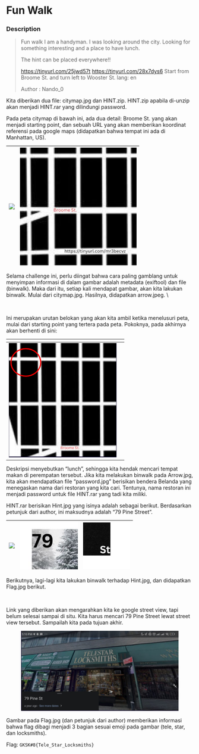 # Fun Walk

### Description

> Fun walk I am a handyman. I was looking around the city. Looking for something interesting and a place to have lunch.
>
> The hint can be placed everywhere!!
>
> https://tinyurl.com/25jwd57t https://tinyurl.com/28x7dys6 Start from Broome St. and turn left to Wooster St. lang: en
>
> Author : Nando\_0

Kita diberikan dua file: citymap.jpg dan HINT.zip. HINT.zip apabila di-unzip akan menjadi HINT.rar yang dilindungi password.

Pada peta citymap di bawah ini, ada dua detail: Broome St. yang akan menjadi starting point, dan sebuah URL yang akan memberikan koordinat referensi pada google maps (didapatkan bahwa tempat ini ada di Manhattan, US).

| ![](https://lh7-us.googleusercontent.com/DcfXoZSk8XXX3615Nf7oSsJDrgvJ-EUjwAA29qNjb7gxTPxRLqWPvdXFzQHOOQJnBzTGey8XYtAJKGaWavyCa7p4vkYf6Gk-gnVCFyUgsiLaxuQp7QXu476v_DtPoG4_MPRmVk3o-bS6H2I9jJ9xqQk) | <img src="../../../.gitbook/assets/image (6) (1) (1) (1) (1).png" alt="" data-size="original"> |
| ------------------------------------------------------------------------------------------------------------------------------------------------------------------------------------------------- | ---------------------------------------------------------------------------------------------- |

Selama challenge ini, perlu diingat bahwa cara paling gamblang untuk menyimpan informasi di dalam gambar adalah metadata (exiftool) dan file (binwalk). Maka dari itu, setiap kali mendapat gambar, akan kita lakukan binwalk. Mulai dari citymap.jpg. Hasilnya, didapatkan arrow.jpeg. \


<figure><img src="https://lh7-us.googleusercontent.com/qMQyF4M8QrleGcT42oUsL--yV4B5BEdlGE5oWg0ItCCfffa0oYZy_FhVcv95Qel1d7nxYxetj8kW-K9_UvO-C692uJv7LmYoQLNL4LDTlWSwjNEwlIDdEgVRhH-hCSlp2DpW6X9DesCYMUomD91V7Xk" alt="" width="375"><figcaption></figcaption></figure>

Ini merupakan urutan belokan yang akan kita ambil ketika menelusuri peta, mulai dari starting point yang tertera pada peta. Pokoknya, pada akhirnya akan berhenti di sini:

<table data-header-hidden><thead><tr><th width="290"></th><th></th></tr></thead><tbody><tr><td><img src="../../../.gitbook/assets/image (5) (1) (1) (1) (1).png" alt="" data-size="original"></td><td><img src="https://lh7-us.googleusercontent.com/cmxe4c190pNITahOigf992Ev64oC7_RBjxXKHE8x4s_vMoUWyM85CAs661LsEHH9Q_Iqtfwe3tWy6Blmw2DcAoTuLj6NVRjbot-Ltk7PEEexOx4w_j1JS2YnI2q_ufIQyQKhPG5lRt88eNWoZXGUhqc" alt=""></td></tr></tbody></table>

Deskripsi menyebutkan “lunch”, sehingga kita hendak mencari tempat makan di perempatan tersebut. Jika kita melakukan binwalk pada Arrow.jpg, kita akan mendapatkan file “password.jpg” berisikan bendera Belanda yang menegaskan nama dari restoran yang kita cari. Tentunya, nama restoran ini menjadi password untuk file HINT.rar yang tadi kita miliki.

HINT.rar berisikan Hint.jpg yang isinya adalah sebagai berikut. Berdasarkan petunjuk dari author, ini maksudnya adalah “79 Pine Street”.

| ![](https://lh7-us.googleusercontent.com/swnluSOoA_SjoNTNHgOXhdTygx2AorE5YwP4a7ySZ7OZ2aZhHnufuv40tpI1pFx950Aht_TJxUJ6MTxIPc28e-kIYN-Zse0xEK8n_4n5OJ_9BVQnr4W23o4TRkkvikjQKOaiLI77FsiZyxV1OdMerNo) | <img src="../../../.gitbook/assets/image (7) (1) (1) (1) (1).png" alt="" data-size="original"> | <img src="../../../.gitbook/assets/image (8) (1) (1) (1) (1).png" alt="" data-size="original"> |
| ------------------------------------------------------------------------------------------------------------------------------------------------------------------------------------------------- | ---------------------------------------------------------------------------------------------- | ---------------------------------------------------------------------------------------------- |

Berikutnya, lagi-lagi kita lakukan binwalk terhadap Hint.jpg, dan didapatkan Flag.jpg berikut.

<figure><img src="https://lh7-us.googleusercontent.com/Y2omnwHpC03ji0XD6DxShet0gDu4oVVqk09HO-wAMnduS6ajHvenaVveZvnYyHi1TPHNaTy8WwAQUzsdXmlYfFELP4eUbmp4aoB7g36yFKAhW6fyMMas3qweMTSlaobTpOOzMYKwt4f_8MUgu705a2I" alt="" width="188"><figcaption></figcaption></figure>

Link yang diberikan akan mengarahkan kita ke google street view, tapi belum selesai sampai di situ. Kita harus mencari 79 Pine Street lewat street view tersebut. Sampailah kita pada tujuan akhir.

<figure><img src="../../../.gitbook/assets/image (10) (1) (1) (1) (1).png" alt=""><figcaption></figcaption></figure>

Gambar pada Flag.jpg (dan petunjuk dari author) memberikan informasi bahwa flag dibagi menjadi 3 bagian sesuai emoji pada gambar (tele, star, dan locksmiths).

Flag: `GKSK#8{Tele_Star_Locksmiths}`
